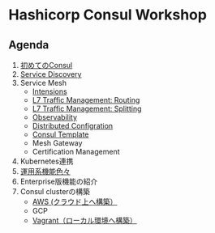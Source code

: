 # Hashicorp Consul Workshop

## Agenda

1. [初めてのConsul](contents/hello-consul.md)
1. [Service Discovery](contents/srd.md)
1. Service Mesh
	* [Intensions](contents/intentions.md)
	* [L7 Traffic Management: Routing](contents/l7-routing.md)
	* [L7 Traffic Management: Splitting](contents/l7-splitting.md)
	* [Observability](contents/observability.md)
	* [Distributed Configration](contents/distributed-config.md)
	* [Consul Template](contents/scf.md)
	* Mesh Gateway
	* Certification Management
1. Kubernetes連携
1. [運用系機能色々](contents/utilities.md)
1. Enterprise版機能の紹介
1. Consul clusterの構築
	* [AWS (クラウド上へ構築）](assets/cluster_setup/aws/README.md)
	* GCP
	* [Vagrant（ローカル環境へ構築）](assets/cluster_setup/vagrant/README.md)
